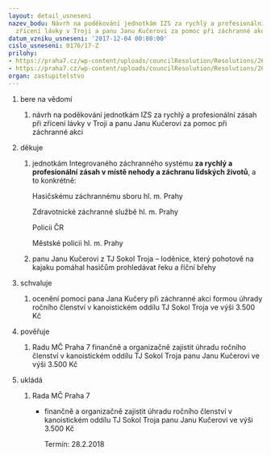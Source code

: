 ```yaml
---
layout: detail_usneseni
nazev_bodu: Návrh na poděkování jednotkám IZS za rychlý a profesionální zásah při
  zřícení lávky v Troji a panu Janu Kučerovi za pomoc při záchranné akci
datum_vzniku_usneseni: '2017-12-04 00:00:00'
cislo_usneseni: 0176/17-Z
prilohy:
- https://praha7.cz/wp-content/uploads/councilResolution/Resolutions/26928/export/Duvodovazprava~304421.docx
- https://praha7.cz/wp-content/uploads/councilResolution/Resolutions/26928/export/export~306959.pdf
organ: zastupitelstvo
---
```

<OL class=urzList_view id=urzList>
<LI class=urzClass1><SPAN name="1">bere na vědomí</SPAN> 
<OL class="urzOlClass decimal ">
<LI class=urzClass2 style="TEXT-ALIGN: left"><SPAN>
<P>návrh na poděkování jednotkám IZS za rychlý a profesionální zásah při zřícení lávky v Troji a panu Janu Kučerovi za pomoc při záchranné akci</P></SPAN></LI></OL></LI>
<LI class=urzClass1><SPAN name="48">děkuje</SPAN> 
<OL class="urzOlClass decimal ">
<LI class=urzClass2 style="TEXT-ALIGN: left"><SPAN>
<P>jednotkám Integrovaného záchranného systému <STRONG>za rychlý a profesionální zásah v místě nehody a záchranu lidských životů</STRONG>, a to konkrétně:</P>
<P>Hasičskému záchrannému sboru hl. m. Prahy</P>
<P>Zdravotnické záchranné službě hl. m. Prahy</P>
<P>Policii ČR</P>
<P>Městské policii hl. m. Prahy</P></SPAN></LI>
<LI class=urzClass2 style="TEXT-ALIGN: left"><SPAN>
<P>panu Janu Kučerovi z TJ Sokol Troja – loděnice, který&nbsp;pohotově na kajaku&nbsp;pomáhal hasičům prohledávat řeku a říční břehy</P></SPAN></LI></OL></LI>
<LI class=urzClass1><SPAN name="24">schvaluje</SPAN> 
<OL class="urzOlClass decimal ">
<LI class=urzClass2 style="TEXT-ALIGN: left"><SPAN>
<P>ocenění&nbsp;pomoci pana Jana Kučery&nbsp;při záchranné&nbsp;akci&nbsp;formou&nbsp;úhrady ročního členství v kanoistickém oddílu TJ Sokol Troja ve výši&nbsp;3.500 Kč</P></SPAN></LI></OL></LI>
<LI class=urzClass1><SPAN name="16">pověřuje</SPAN> 
<OL class="urzOlClass decimal ">
<LI class=urzClass2 style="TEXT-ALIGN: left"><SPAN>
<P>Radu MČ Praha 7&nbsp;finančně a organizačně zajistit&nbsp;úhradu ročního členství v kanoistickém oddílu TJ Sokol Troja&nbsp;panu Janu Kučerovi&nbsp;ve výši 3.500 Kč&nbsp;</P></SPAN></LI></OL></LI>
<LI class=urzClass1 id=urzUkoly><SPAN name="1">ukládá</SPAN>
<OL class=urzOlClass>
<LI class=urzClass2><SPAN>
<P>Rada MČ Praha 7</P></SPAN>
<UL class=urzUlClass>
<LI class=urzClass3><SPAN>
<P>finančně a organizačně zajistit úhradu ročního členství v kanoistickém oddílu TJ Sokol Troja panu Janu Kučerovi ve výši 3.500 Kč</P></SPAN><SPAN class=urzUkolTermin>Termín:&nbsp;28.2.2018</SPAN></LI></UL></LI></OL></LI></OL>